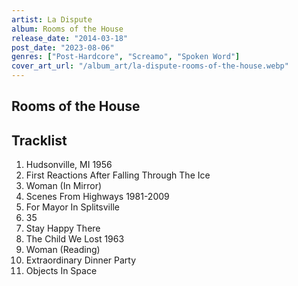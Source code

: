 ```yaml
---
artist: La Dispute
album: Rooms of the House
release_date: "2014-03-18"
post_date: "2023-08-06"
genres: ["Post-Hardcore", "Screamo", "Spoken Word"]
cover_art_url: "/album_art/la-dispute-rooms-of-the-house.webp"
---
```


## Rooms of the House

## Tracklist
1. Hudsonville, MI 1956
2. First Reactions After Falling Through The Ice
3. Woman (In Mirror)
4. Scenes From Highways 1981-2009
5. For Mayor In Splitsville
6. 35
7. Stay Happy There
8. The Child We Lost 1963
9. Woman (Reading)
10. Extraordinary Dinner Party
11. Objects In Space

